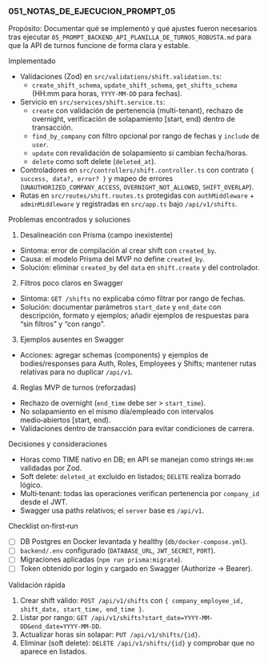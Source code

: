### 051_NOTAS_DE_EJECUCION_PROMPT_05

Propósito: Documentar qué se implementó y qué ajustes fueron necesarios tras ejecutar `05_PROMPT_BACKEND_API_PLANILLA_DE_TURNOS_ROBUSTA.md` para que la API de turnos funcione de forma clara y estable.

Implementado
- Validaciones (Zod) en `src/validations/shift.validation.ts`:
  - `create_shift_schema`, `update_shift_schema`, `get_shifts_schema` (HH:mm para horas, `YYYY-MM-DD` para fechas).
- Servicio en `src/services/shift.service.ts`:
  - `create` con validación de pertenencia (multi-tenant), rechazo de overnight, verificación de solapamiento [start, end) dentro de transacción.
  - `find_by_company` con filtro opcional por rango de fechas y `include` de `user`.
  - `update` con revalidación de solapamiento si cambian fecha/horas.
  - `delete` como soft delete (`deleted_at`).
- Controladores en `src/controllers/shift.controller.ts` con contrato `{ success, data?, error? }` y mapeo de errores (`UNAUTHORIZED_COMPANY_ACCESS`, `OVERNIGHT_NOT_ALLOWED`, `SHIFT_OVERLAP`).
- Rutas en `src/routes/shift.routes.ts` protegidas con `authMiddleware` + `adminMiddleware` y registradas en `src/app.ts` bajo `/api/v1/shifts`.

Problemas encontrados y soluciones
1) Desalineación con Prisma (campo inexistente)
- Síntoma: error de compilación al crear shift con `created_by`.
- Causa: el modelo Prisma del MVP no define `created_by`.
- Solución: eliminar `created_by` del `data` en `shift.create` y del controlador.

2) Filtros poco claros en Swagger
- Síntoma: `GET /shifts` no explicaba cómo filtrar por rango de fechas.
- Solución: documentar parámetros `start_date` y `end_date` con descripción, formato y ejemplos; añadir ejemplos de respuestas para “sin filtros” y “con rango”.

3) Ejemplos ausentes en Swagger
- Acciones: agregar schemas (components) y ejemplos de bodies/responses para Auth, Roles, Employees y Shifts; mantener rutas relativas para no duplicar `/api/v1`.

4) Reglas MVP de turnos (reforzadas)
- Rechazo de overnight (`end_time` debe ser > `start_time`).
- No solapamiento en el mismo día/empleado con intervalos medio‑abiertos [start, end).
- Validaciones dentro de transacción para evitar condiciones de carrera.

Decisiones y consideraciones
- Horas como TIME nativo en DB; en API se manejan como strings `HH:mm` validadas por Zod.
- Soft delete: `deleted_at` excluido en listados; `DELETE` realiza borrado lógico.
- Multi‑tenant: todas las operaciones verifican pertenencia por `company_id` desde el JWT.
- Swagger usa paths relativos; el `server` base es `/api/v1`.

Checklist on‑first‑run
- [ ] DB Postgres en Docker levantada y healthy (`db/docker-compose.yml`).
- [ ] `backend/.env` configurado (`DATABASE_URL`, `JWT_SECRET`, `PORT`).
- [ ] Migraciones aplicadas (`npm run prisma:migrate`).
- [ ] Token obtenido por login y cargado en Swagger (Authorize → Bearer).

Validación rápida
1) Crear shift válido: `POST /api/v1/shifts` con `{ company_employee_id, shift_date, start_time, end_time }`.
2) Listar por rango: `GET /api/v1/shifts?start_date=YYYY-MM-DD&end_date=YYYY-MM-DD`.
3) Actualizar horas sin solapar: `PUT /api/v1/shifts/{id}`.
4) Eliminar (soft delete): `DELETE /api/v1/shifts/{id}` y comprobar que no aparece en listados.


